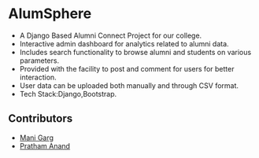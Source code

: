 # AlumSphere
- A Django Based Alumni Connect Project for our college.
- Interactive admin dashboard for analytics related to alumni data.
- Includes search functionality to browse alumni and students on various parameters.
- Provided with the facility to post and comment for users for better interaction.
- User data can be uploaded both manually and through CSV format.
- Tech Stack:Django,Bootstrap.

## Contributors

- [Mani Garg](https://github.com/manipta)
- [Pratham Anand](https://github.com/Pratham-Anand) 




